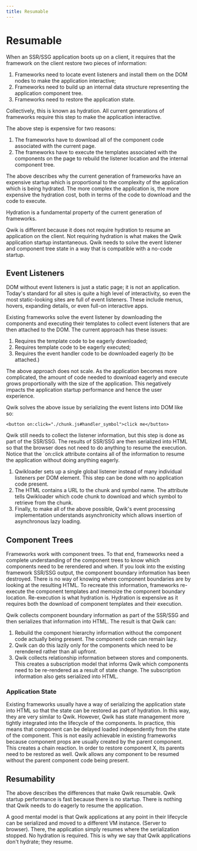 ```yaml
---
title: Resumable
---
```


# Resumable

When an SSR/SSG application boots up on a client, it requires that the framework on the client restore two pieces of information:

1. Frameworks need to locate event listeners and install them on the DOM nodes to make the application interactive;
2. Frameworks need to build up an internal data structure representing the application component tree.
3. Frameworks need to restore the application state.

Collectively, this is known as hydration. All current generations of frameworks require this step to make the application interactive.

The above step is expensive for two reasons:

1. The frameworks have to download all of the component code associated with the current page.
2. The frameworks have to execute the templates associated with the components on the page to rebuild the listener location and the internal component tree.

The above describes why the current generation of frameworks have an expensive startup which is proportional to the complexity of the application which is being hydrated. The more complex the application is, the more expensive the hydration cost, both in terms of the code to download and the code to execute.

Hydration is a fundamental property of the current generation of frameworks.

Qwik is different because it does not require hydration to resume an application on the client. Not requiring hydration is what makes the Qwik application startup instantaneous. Qwik needs to solve the event listener and component tree state in a way that is compatible with a no-code startup.

## Event Listeners

DOM without event listeners is just a static page; it is not an application. Today's standard for all sites is quite a high level of interactivity, so even the most static-looking sites are full of event listeners. These include menus, hovers, expanding details, or even full-on interactive apps.

Existing frameworks solve the event listener by downloading the components and executing their templates to collect event listeners that are then attached to the DOM. The current approach has these issues:

1. Requires the template code to be eagerly downloaded;
2. Requires template code to be eagerly executed;
3. Requires the event handler code to be downloaded eagerly (to be attached.)

The above approach does not scale. As the application becomes more complicated, the amount of code needed to download eagerly and execute grows proportionally with the size of the application. This negatively impacts the application startup performance and hence the user experience.

Qwik solves the above issue by serializing the event listens into DOM like so:

```htmlembedded=
<button on:click="./chunk.js#handler_symbol">click me</button>
```

Qwik still needs to collect the listener information, but this step is done as part of the SSR/SSG. The results of SSR/SSG are then serialized into HTML so that the browser does not need to do anything to resume the execution. Notice that the `on:click attribute contains all of the information to resume the application without doing anything eagerly.

1. Qwikloader sets up a single global listener instead of many individual listeners per DOM element. This step can be done with no application code present.
2. The HTML contains a URL to the chunk and symbol name. The attribute tells Qwikloader which code chunk to download and which symbol to retrieve from the chunk.
3. Finally, to make all of the above possible, Qwik's event processing implementation understands asynchronicity which allows insertion of asynchronous lazy loading.

## Component Trees

Frameworks work with component trees. To that end, frameworks need a complete understanding of the component trees to know which components need to be rerendered and when. If you look into the existing framework SSR/SSG output, the component boundary information has been destroyed. There is no way of knowing where component boundaries are by looking at the resulting HTML. To recreate this information, frameworks re-execute the component templates and memoize the component boundary location. Re-execution is what hydration is. Hydration is expensive as it requires both the download of component templates and their execution.

Qwik collects component boundary information as part of the SSR/SSG and then serializes that information into HTML. The result is that Qwik can:

1. Rebuild the component hierarchy information without the component code actually being present. The component code can remain lazy.
2. Qwik can do this lazily only for the components which need to be rerendered rather than all upfront.
3. Qwik collects relationship information between stores and components. This creates a subscription model that informs Qwik which components need to be re-rendered as a result of state change. The subscription information also gets serialized into HTML.

### Application State

Existing frameworks usually have a way of serializing the application state into HTML so that the state can be restored as part of hydration. In this way, they are very similar to Qwik. However, Qwik has state management more tightly integrated into the lifecycle of the components. In practice, this means that component can be delayed loaded independently from the state of the component. This is not easily achievable in existing frameworks because component props are usually created by the parent component. This creates a chain reaction. In order to restore component X, its parents need to be restored as well. Qwik allows any component to be resumed without the parent component code being present.

## Resumability

The above describes the differences that make Qwik resumable. Qwik startup performance is fast because there is no startup. There is nothing that Qwik needs to do eagerly to resume the application.

A good mental model is that Qwik applications at any point in their lifecycle can be serialized and moved to a different VM instance. (Server to browser). There, the application simply resumes where the serialization stopped. No hydration is required. This is why we say that Qwik applications don't hydrate; they resume.

